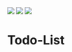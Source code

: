 <img src="https://img.shields.io/badge/react-000000?style=for-the-badge&logo=react&logoColor=white">
<img src="https://img.shields.io/badge/sass-000000?style=for-the-badge&logo=sass&logoColor=white">
<img src="https://img.shields.io/badge/classnames-000000?style=for-the-badge">

# Todo-List

